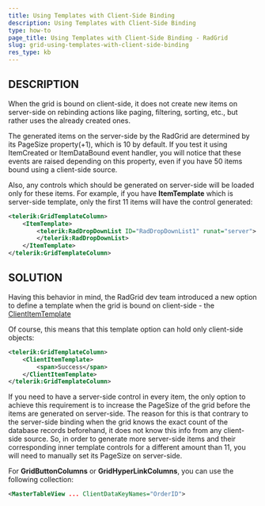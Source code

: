 ```yaml
---
title: Using Templates with Client-Side Binding
description: Using Templates with Client-Side Binding
type: how-to
page_title: Using Templates with Client-Side Binding - RadGrid
slug: grid-using-templates-with-client-side-binding
res_type: kb
---
```



## DESCRIPTION

When the grid is bound on client-side, it does not create new items on server-side on rebinding actions like paging, filtering, sorting, etc., but rather uses the already created ones.

The generated items on the server-side by the RadGrid are determined by its PageSize property(+1), which is 10 by default. If you test it using ItemCreated or ItemDataBound event handler, you will notice that these events are raised depending on this property, even if you have 50 items bound using a client-side source. 

Also, any controls which should be generated on server-side will be loaded only for these items. For example, if you have **ItemTemplate** which is server-side template, only the first 11 items will have the control generated:

````XML
<telerik:GridTemplateColumn>
    <ItemTemplate>
        <telerik:RadDropDownList ID="RadDropDownList1" runat="server">
        </telerik:RadDropDownList>
    </ItemTemplate>
</telerik:GridTemplateColumn>
````

## SOLUTION
  
Having this behavior in mind, the RadGrid dev team introduced a new option to define a template when the grid is bound on client-side - the [ClientItemTemplate](https://demos.telerik.com/aspnet-ajax/grid/examples/data-binding/client-side/client-item-template/defaultcs.aspx)  
  
Of course, this means that this template option can hold only client-side objects:
 
````XML
<telerik:GridTemplateColumn>
    <ClientItemTemplate>
        <span>Success</span>
    </ClientItemTemplate>
</telerik:GridTemplateColumn>
````

If you need to have a server-side control in every item, the only option to achieve this requirement is to increase the PageSize of the grid before the items are generated on server-side. The reason for this is that contrary to the server-side binding when the grid knows the exact count of the database records beforehand, it does not know this info from any client-side source. So, in order to generate more server-side items and their corresponding inner template controls for a different amount than 11, you will need to manually set its PageSize on server-side.      
  
For **GridButtonColumns** or **GridHyperLinkColumns**, you can use the following collection:

````XML
<MasterTableView ... ClientDataKeyNames="OrderID">
````
 
